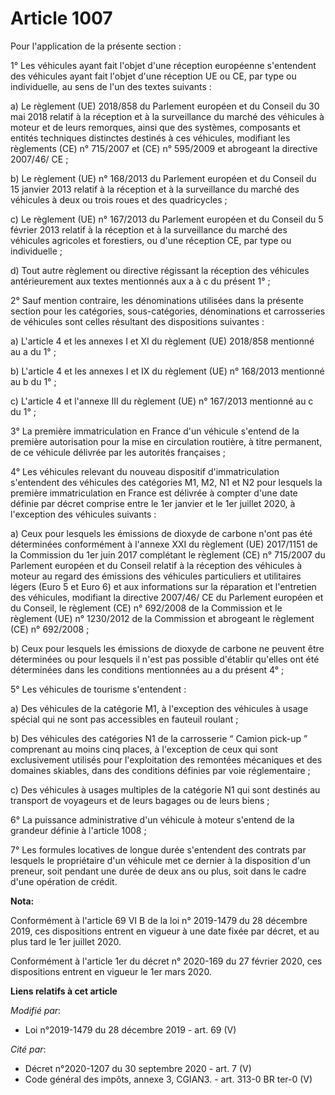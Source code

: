 # Article 1007

Pour l'application de la présente section :

1° Les véhicules ayant fait l'objet d'une réception européenne s'entendent des véhicules ayant fait l'objet d'une réception
UE ou CE, par type ou individuelle, au sens de l'un des textes suivants :

a) Le règlement (UE) 2018/858 du Parlement européen et du Conseil du 30 mai 2018 relatif à la réception et à la surveillance
du marché des véhicules à moteur et de leurs remorques, ainsi que des systèmes, composants et entités techniques distinctes
destinés à ces véhicules, modifiant les règlements (CE) n° 715/2007 et (CE) n° 595/2009 et abrogeant la directive 2007/46/
CE ;

b) Le règlement (UE) n° 168/2013 du Parlement européen et du Conseil du 15 janvier 2013 relatif à la réception et à la
surveillance du marché des véhicules à deux ou trois roues et des quadricycles ;

c) Le règlement (UE) n° 167/2013 du Parlement européen et du Conseil du 5 février 2013 relatif à la réception et à la
surveillance du marché des véhicules agricoles et forestiers, ou d'une réception CE, par type ou individuelle ;

d) Tout autre règlement ou directive régissant la réception des véhicules antérieurement aux textes mentionnés aux a à c du
présent 1° ;

2° Sauf mention contraire, les dénominations utilisées dans la présente section pour les catégories, sous-catégories,
dénominations et carrosseries de véhicules sont celles résultant des dispositions suivantes :

a) L'article 4 et les annexes I et XI du règlement (UE) 2018/858 mentionné au a du 1° ;

b) L'article 4 et les annexes I et IX du règlement (UE) n° 168/2013 mentionné au b du 1° ;

c) L'article 4 et l'annexe III du règlement (UE) n° 167/2013 mentionné au c du 1° ;

3° La première immatriculation en France d'un véhicule s'entend de la première autorisation pour la mise en circulation
routière, à titre permanent, de ce véhicule délivrée par les autorités françaises ;

4° Les véhicules relevant du nouveau dispositif d'immatriculation s'entendent des véhicules des catégories M1, M2, N1 et N2
pour lesquels la première immatriculation en France est délivrée à compter d'une date définie par décret comprise entre le
1er janvier et le 1er juillet 2020, à l'exception des véhicules suivants :

a) Ceux pour lesquels les émissions de dioxyde de carbone n'ont pas été déterminées conformément à l'annexe XXI du règlement
(UE) 2017/1151 de la Commission du 1er juin 2017 complétant le règlement (CE) n° 715/2007 du Parlement européen et du Conseil
relatif à la réception des véhicules à moteur au regard des émissions des véhicules particuliers et utilitaires légers (Euro
5 et Euro 6) et aux informations sur la réparation et l'entretien des véhicules, modifiant la directive 2007/46/ CE du
Parlement européen et du Conseil, le règlement (CE) n° 692/2008 de la Commission et le règlement (UE) n° 1230/2012 de la
Commission et abrogeant le règlement (CE) n° 692/2008 ;

b) Ceux pour lesquels les émissions de dioxyde de carbone ne peuvent être déterminées ou pour lesquels il n'est pas possible
d'établir qu'elles ont été déterminées dans les conditions mentionnées au a du présent 4° ;

5° Les véhicules de tourisme s'entendent :

a) Des véhicules de la catégorie M1, à l'exception des véhicules à usage spécial qui ne sont pas accessibles en fauteuil
roulant ;

b) Des véhicules des catégories N1 de la carrosserie “ Camion pick-up ” comprenant au moins cinq places, à l'exception de
ceux qui sont exclusivement utilisés pour l'exploitation des remontées mécaniques et des domaines skiables, dans des
conditions définies par voie réglementaire ;

c) Des véhicules à usages multiples de la catégorie N1 qui sont destinés au transport de voyageurs et de leurs bagages ou de
leurs biens ;

6° La puissance administrative d'un véhicule à moteur s'entend de la grandeur définie à l'article 1008 ;

7° Les formules locatives de longue durée s'entendent des contrats par lesquels le propriétaire d'un véhicule met ce dernier
à la disposition d'un preneur, soit pendant une durée de deux ans ou plus, soit dans le cadre d'une opération de crédit.

**Nota:**

Conformément à l'article 69 VI B de la loi n° 2019-1479 du 28 décembre 2019, ces dispositions entrent en vigueur à une date
fixée par décret, et au plus tard le 1er juillet 2020.

Conformément à l'article 1er du décret n° 2020-169 du 27 février 2020, ces dispositions entrent en vigueur le 1er mars 2020.

**Liens relatifs à cet article**

_Modifié par_:

  - Loi n°2019-1479 du 28 décembre 2019 - art. 69 (V)

_Cité par_:

  - Décret n°2020-1207 du 30 septembre 2020 - art. 7 (V)
  - Code général des impôts, annexe 3, CGIAN3. - art. 313-0 BR ter-0 (V)
